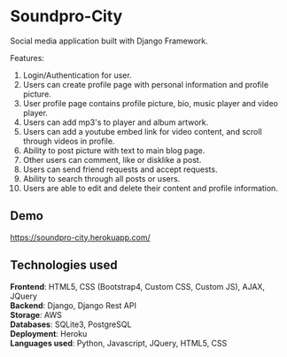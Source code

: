 # Soundpro-City

Social media application built with Django Framework.

Features:

1.  Login/Authentication for user.
2.  Users can create profile page with personal information and profile picture.
3.  User profile page contains profile picture, bio, music player and video player.
4.  Users can add mp3's to player and album artwork.
5.  Users can add a youtube embed link for video content, and scroll through videos in profile.
6.  Ability to post picture with text to main blog page.
7.  Other users can comment, like or disklike a post.
8.  Users can send friend requests and accept requests.
9.  Ability to search through all posts or users.
10. Users are able to edit and delete their content and profile information.


## Demo

https://soundpro-city.herokuapp.com/

  
## Technologies used

<b>Frontend</b>: HTML5, CSS (Bootstrap4, Custom CSS, Custom JS), AJAX, JQuery <br>
<b>Backend</b>: Django, Django Rest API <br>
<b>Storage</b>: AWS <br>
<b>Databases</b>: SQLite3, PostgreSQL <br>
<b>Deployment</b>: Heroku <br>
<b>Languages used</b>: Python, Javascript, JQuery, HTML5, CSS <br>

  
